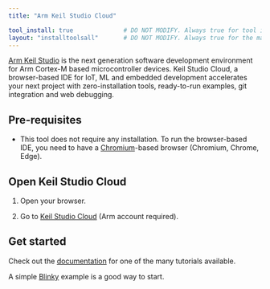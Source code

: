 ```yaml
---
title: "Arm Keil Studio Cloud"

tool_install: true              # DO NOT MODIFY. Always true for tool installs
layout: "installtoolsall"       # DO NOT MODIFY. Always true for the main page of tool installs
---
```

[Arm Keil Studio](https://keil.arm.com/) is the next generation software development environment for Arm Cortex-M based microcontroller devices. Keil Studio Cloud, a browser-based IDE for IoT, ML and embedded development accelerates your next project with zero-installation tools, ready-to-run examples, git integration and web debugging.

## Pre-requisites

- This tool does not require any installation. To run the browser-based IDE, you need to have a [Chromium](https://www.chromium.org/)-based browser (Chromium, Chrome, Edge).

## Open Keil Studio Cloud

1. Open your browser.

1. Go to [Keil Studio Cloud](https://studio.keil.arm.com) (Arm account required).

## Get started

Check out the [documentation](https://developer.arm.com/documentation/102497/latest/Arm-Keil-Studio) for one of the many tutorials available.

A simple [Blinky](https://developer.arm.com/documentation/102497/latest/Tutorials/Get-started-with-a-CMSIS-Blinky-example) example is a good way to start.
